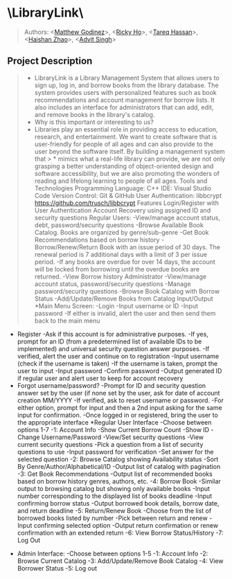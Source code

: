 # \LibraryLink\

> Authors: \<[Matthew Godinez](https://github.com/jarvisghost13)\>, \<[Ricky Ho](https://github.com/wikkiboi)\>, \<[Tareq Hassan](https://github.com/Thass004)\>, \<[Haishan Zhao](https://github.com/HaiShan-el)\>, \<[Advit Singh](https://github.com/Ghostmaster-UI)\>

## Project Description

> * LibraryLink is a Library Management System that allows users to sign up, log in, and borrow books from the library database. The system provides users with personalized features such as book recommendations and account management for borrow lists. It also includes an interface for administrators that can add, edit, and remove books in the library's catalog.
> * Why is this important or interesting to us?
> * Libraries play an essential role in providing access to education, research, and entertainment. We want to create software that is user-friendly for people of all ages and can also provide to the user beyond the software itself. By building a management system that > * mimics what a real-life library can provide, we are not only grasping a better understanding of object-oriented design and software accessibility, but we are also promoting the wonders of reading and lifelong learning to people of all ages.
Tools and Technologies
Programming Language: C++ IDE: Visual Studio Code
Version Control: Git & GitHub
User Authentication: libbcrypt https://github.com/trusch/libbcrypt
Features
Login/Register with User Authentication
Account Recovery using assigned ID and security questions
Regular Users:
-View/manage account status, debt, password/security questions
-Browse Available Book Catalog. Books are organized by genre/sub-genre
-Get Book Recommendations based on borrow history
-Borrow/Renew/Return Book with an issue period of 30 days. The renewal period is 7 additional days with a limit of 3 per issue period.
-If any books are overdue for over 14 days, the account will be locked from borrowing until the overdue books are returned.
-View Borrow history
Administrator
-View/manage account status, password/security questions -Manage password/security questions
-Browse Book Catalog with Borrow Status
-Add/Update/Remove Books from Catalog
Input/Output
*Main Menu Screen:
-Login
-Input username or ID
-Input password
-If either is invalid, alert the user and then send them back to the main menu
- Register
-Ask if this account is for administrative purposes.
-If yes, prompt for an ID (from a predetermined list of available IDs to be implemented) and universal security question answer
purposes.
-If verified, alert the user and continue on to registration
-Input username (check if the username is taken)
-If the username is taken, prompt the user to input -Input password
-Confirm password
-Output generated ID if regular user and alert user to keep for account recovery
- Forgot username/password?
-Prompt for ID and security question answer set by the user (if none set by the user, ask for date of account creation MM/YYYY
-If verified, ask to reset username or password.
-For either option, prompt for input and then a 2nd input asking for the same input for confirmation.
-Once logged in or registered, bring the user to the appropriate interface *Regular User Interface
-Choose between options 1-7
-1: Account Info
-Show Current Borrow Count -Show ID
-Change Username/Password
-View/Set security questions
-View current security questions
-Pick a question from a list of security questions to use -Input password for verification
-Set answer for the selected question
-2: Browse Catalog showing Availability status -Sort By Genre/Author/Alphabetical/ID -Output list of catalog with pagination
-3: Get Book Recommendations
-Output list of recommended books based on borrow history genres, authors, etc. 
-4: Borrow Book
-Similar output to browsing catalog but showing only available books
-Input number corresponding to the displayed list of books
deadline
-Input confirming borrow status
-Output borrowed book details, borrow date, and return deadline
-5: Return/Renew Book
-Choose from the list of borrowed books listed by number
-Pick between return and renew
-Input confirming selected option
-Output return confirmation or renew confirmation with an extended return
-6: View Borrow Status/History
-7: Log Out
* Admin Interface:
-Choose between options 1-5 
-1: Account Info
-2: Browse Current Catalog
-3: Add/Update/Remove Book Catalog 
-4: View Borrower Status
-5: Log out
